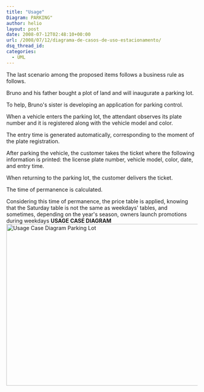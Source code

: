 ```yaml
---
title: "Usage"
Diagram: PARKING"
author: helio
layout: post
date: 2008-07-12T02:48:10+00:00
url: /2008/07/12/diagrama-de-casos-de-uso-estacionamento/
dsq_thread_id: 
categories:
  - UML
---
```


The last scenario among the proposed items follows a business rule as follows.

Bruno and his father bought a plot of land and will inaugurate a parking lot.

To help, Bruno's sister is developing an application for parking control.

When a vehicle enters the parking lot, the attendant observes its plate number and it is registered along with the vehicle model and color.

The entry time is generated automatically, corresponding to the moment of the plate registration.

After parking the vehicle, the customer takes the ticket where the following information is printed: the license plate number, vehicle model, color, date, and entry time.

When returning to the parking lot, the customer delivers the ticket.

The time of permanence is calculated.

Considering this time of permanence, the price table is applied, knowing that the Saturday table is not the same as weekdays' tables, and sometimes, depending on the year's season, owners launch promotions during weekdays **USAGE CASE DIAGRAM** <img src="/uploads/2008/07/estacionamento.png" alt="Usage Case Diagram Parking Lot" height="425" width="656" />
